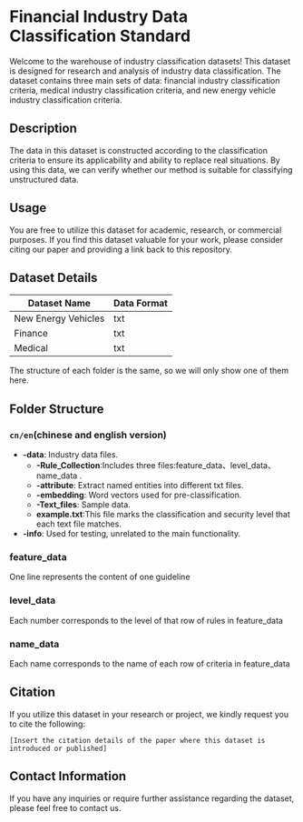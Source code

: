 # Financial Industry Data Classification Standard

Welcome to the warehouse of industry classification datasets! This dataset is designed for research and analysis of industry data classification. The dataset contains three main sets of data: financial industry classification criteria, medical industry classification criteria, and new energy vehicle industry classification criteria.

## Description

The data in this dataset is constructed according to the classification criteria to ensure its applicability and ability to replace real situations. By using this data, we can verify whether our method is suitable for classifying unstructured data.

## Usage

You are free to utilize this dataset for academic, research, or commercial purposes. If you find this dataset valuable for your work, please consider citing our paper and providing a link back to this repository.

## Dataset Details
| Dataset Name   | Data Format | 
|----------------|-------------|
| New Energy Vehicles   | txt         | 
| Finance     | txt         | 
| Medical      | txt         | 

The structure of each folder is the same, so we will only show one of them here.

## Folder Structure

### `cn/en`(chinese and english version)
- **-data**: Industry data files.
  - **-Rule_Collection**:Includes three files:feature_data、level_data、name_data .
  - **-attribute**: Extract named entities into different txt files. 
  - **-embedding**: Word vectors used for pre-classification.
  - **-Text_files**: Sample data.
  - **example.txt**:This file marks the classification and security level that each text file matches.
- **-info**: Used for testing, unrelated to the main functionality.

### feature_data
One line represents the content of one guideline 

### level_data
Each number corresponds to the level of that row of rules in feature_data

### name_data
Each name corresponds to the name of each row of criteria in feature_data

## Citation

If you utilize this dataset in your research or project, we kindly request you to cite the following:
```
[Insert the citation details of the paper where this dataset is introduced or published]
```

## Contact Information

If you have any inquiries or require further assistance regarding the dataset, please feel free to contact us.
